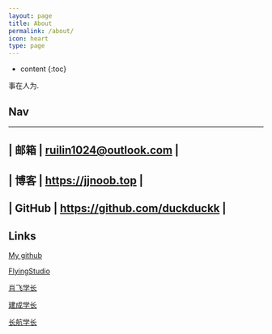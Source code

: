 ```yaml
---
layout: page
title: About
permalink: /about/
icon: heart
type: page
---
```


* content
{:toc}


事在人为.


## Nav
---------------------------------------------
| 邮箱   | ruilin1024@outlook.com           |
---------------------------------------------
| 博客   | https://jjnoob.top               |
---------------------------------------------
| GitHub | https://github.com/duckduckk     | 
---------------------------------------------


  

## Links

[My github](https://github.com/duckduckk)
  
[FlyingStudio](https://blog.atcumt.com/)
  
[肖飞学长](https://www.bay1.top/)
  
[建成学长](https://icbtbo.github.io)

[长航学长](https://www.sail.name/)
